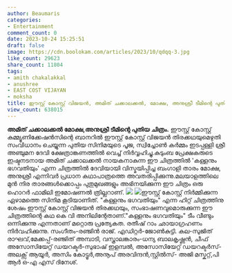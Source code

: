 ```yaml
---
author: Beaumaris
categories:
- Entertainment
comment_count: 0
date: 2023-10-24 15:25:51
draft: false
image: https://cdn.boolokam.com/articles/2023/10/qdqq-3.jpg
like_count: 29623
share_count: 11804
tags:
- amith chakalakkal
- anushree
- EAST COST VIJAYAN
- moksha
title: ഈസ്റ്റ് കോസ്റ്റ് വിജയൻ, അമിത് ചക്കാലക്കൽ, മോക്ഷ, അനുശ്രീ ടീമിന്റെ പുതിയ ചിത്രം
view_count: 638015
---
```


**അമിത് ചക്കാലക്കൽ മോക്ഷ,അനുശ്രീ ടീമിന്റെ പുതിയ ചിത്രം.** ഈസ്റ്റ് കോസ്റ്റ് കമ്മ്യൂണിക്കേഷൻസിന്റെ ബാനറിൽ ഈസ്റ്റ് കോസ്റ്റ് വിജയൻ തിരക്കഥയുമെഴുതി സംവിധാനം ചെയ്യുന്ന പുതിയ സിനിമയുടെ പൂജ, സ്വിച്ചോൺ കർമ്മം ഇടപ്പള്ളി ശ്രീ അഞ്ചുമന ദേവി ക്ഷേത്രാങ്കണത്തിൽ വെച്ച് നിർവ്വഹിച്ചു.കുടുംബ പ്രേക്ഷകരുടെ ഇഷ്ടനടനായ അമിത് ചക്കാലക്കൽ നായകനാകുന്ന ഈ ചിത്രത്തിൽ 'കള്ളനും ഭഗവതിയും' എന്ന ചിത്രത്തിൽ ദേവിയായി വിസ്മയിപ്പിച്ച ബംഗാളി താരം മോക്ഷ, അനുശ്രീ എന്നിവർ പ്രധാന കഥാപാത്രത്തെ അവതരിപ്പിക്കുന്നു.മലയാളത്തിലെ മുൻ നിര താരങ്ങൾക്കൊപ്പം പുതുമുഖങ്ങളും അഭിനയിക്കുന്ന ഈ ചിത്രം ഒരു ഹൊറർ ഫാമിലി ഇമോഷണൽ ത്രില്ലറാണ്. ![](https://cdn.boolokam.com/articles/2023/10/qdqq-3.jpg) ![](https://cdn.boolokam.com/articles/2023/10/wffwf.jpg)ഈസ്റ്റ് കോസ്റ്റ് നിർമ്മിക്കുന്ന ഏഴാമത്തെ സിനിമ കൂടിയാണിത്. "കള്ളനും ഭഗവതിയും" എന്ന ഹിറ്റ് ചിത്രത്തിനു ശേഷം ഈസ്റ്റ് കോസ്റ്റ് വിജയൻ തിരക്കഥയും, സംഭാഷണവുമൊരുക്കുന്ന ഈ ചിത്രത്തിന്റെ കഥ കെ വി അനിലിന്റേതാണ്."കള്ളനും ഭഗവതിയും" ടീം വീണ്ടും ഒന്നിക്കുന്നു എന്നതാണ് മറ്റൊരു പ്രത്യേകത. രതീഷ് റാം ഛായാഗ്രഹണം നിർവഹിക്കുന്നു. സംഗീതം-രഞ്ജിൻ രാജ്. എഡിറ്റർ-ജോൺകുട്ടി. കല-സുജിത് രാഘവ്,മേക്കപ്പ്-രഞ്ജിത് അമ്പാടി, വസ്ത്രാലങ്കാരം-ധന്യ ബാലകൃഷ്ണൻ, ചീഫ് അസോസിയേറ്റ് ഡയറക്ടർ-സുഭാഷ് ഇളമ്പൽ, അസോസിയേറ്റ് ഡയറക്ടർസ്-അലക്സ് ആയൂർ, അസിം കോട്ടൂർ,അനൂപ് അരവിന്ദൻ,സ്റ്റിൽസ്- അജി മസ്കറ്റ്,പി ആർ ഒ-എ എസ് ദിനേശ്.
